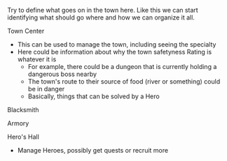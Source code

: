 Try to define what goes on in the town here. 
Like this we can start identifying what should go where and how we can organize it all.

Town Center
  * This can be used to manage the town, including seeing the specialty
  * Here could be information about why the town safetyness Rating is whatever it is
    + For example, there could be a dungeon that is currently holding a dangerous boss nearby
    + The town's route to their source of food (river or something) could be in danger
    + Basically, things that can be solved by a Hero

Blacksmith

Armory

Hero's Hall
  * Manage Heroes, possibly get quests or recruit more
